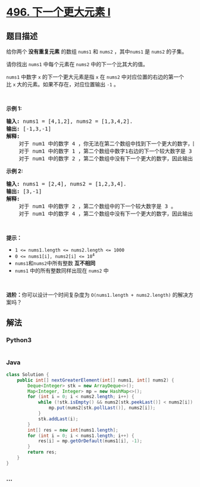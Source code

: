 # [496. 下一个更大元素 I](https://leetcode-cn.com/problems/next-greater-element-i)



## 题目描述

<!-- 这里写题目描述 -->

<p>给你两个<strong> 没有重复元素</strong> 的数组 <code>nums1</code> 和 <code>nums2</code> ，其中<code>nums1</code> 是 <code>nums2</code> 的子集。</p>

<p>请你找出 <code>nums1</code> 中每个元素在 <code>nums2</code> 中的下一个比其大的值。</p>

<p><code>nums1</code> 中数字 <code>x</code> 的下一个更大元素是指 <code>x</code> 在 <code>nums2</code> 中对应位置的右边的第一个比 <code>x</code><strong> </strong>大的元素。如果不存在，对应位置输出 <code>-1</code> 。</p>

<p> </p>

<p><strong>示例 1:</strong></p>

<pre>
<strong>输入:</strong> nums1 = [4,1,2], nums2 = [1,3,4,2].
<strong>输出:</strong> [-1,3,-1]
<strong>解释:</strong>
    对于 num1 中的数字 4 ，你无法在第二个数组中找到下一个更大的数字，因此输出 -1 。
    对于 num1 中的数字 1 ，第二个数组中数字1右边的下一个较大数字是 3 。
    对于 num1 中的数字 2 ，第二个数组中没有下一个更大的数字，因此输出 -1 。</pre>

<p><strong>示例 2:</strong></p>

<pre>
<strong>输入:</strong> nums1 = [2,4], nums2 = [1,2,3,4].
<strong>输出:</strong> [3,-1]
<strong>解释:</strong>
    对于 num1 中的数字 2 ，第二个数组中的下一个较大数字是 3 。
    对于 num1 中的数字 4 ，第二个数组中没有下一个更大的数字，因此输出 -1 。
</pre>

<p> </p>

<p><strong>提示：</strong></p>

<ul>
	<li><code>1 <= nums1.length <= nums2.length <= 1000</code></li>
	<li><code>0 <= nums1[i], nums2[i] <= 10<sup>4</sup></code></li>
	<li><code>nums1</code>和<code>nums2</code>中所有整数 <strong>互不相同</strong></li>
	<li><code>nums1</code> 中的所有整数同样出现在 <code>nums2</code> 中</li>
</ul>

<p> </p>

<p><strong>进阶：</strong>你可以设计一个时间复杂度为 <code>O(nums1.length + nums2.length)</code> 的解决方案吗？</p>


## 解法

<!-- 这里可写通用的实现逻辑 -->

<!-- tabs:start -->

### **Python3**

<!-- 这里可写当前语言的特殊实现逻辑 -->

```python

```

### **Java**

<!-- 这里可写当前语言的特殊实现逻辑 -->

```java
class Solution {
    public int[] nextGreaterElement(int[] nums1, int[] nums2) {
        Deque<Integer> stk = new ArrayDeque<>();
        Map<Integer, Integer> mp = new HashMap<>();
        for (int i = 0; i < nums2.length; i++) {
            while (!stk.isEmpty() && nums2[stk.peekLast()] < nums2[i]) {
                mp.put(nums2[stk.pollLast()], nums2[i]);
            }
            stk.addLast(i);
        }
        int[] res = new int[nums1.length];
        for (int i = 0; i < nums1.length; i++) {
            res[i] = mp.getOrDefault(nums1[i], -1);
        }
        return res;
    }
}
```

### **...**

```

```

<!-- tabs:end -->
